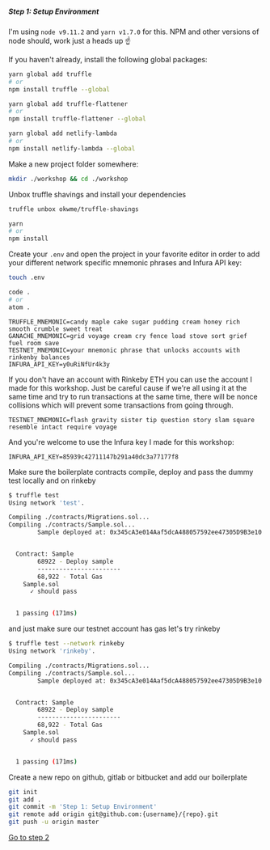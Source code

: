 
##### Step 1: Setup Environment

I'm using `node v9.11.2` and `yarn v1.7.0` for this. NPM and other versions of node should, work just a heads up ☝️

If you haven't already, install the following global packages:

```bash
yarn global add truffle
# or
npm install truffle --global

yarn global add truffle-flattener
# or
npm install truffle-flattener --global

yarn global add netlify-lambda
# or
npm install netlify-lambda --global
```

Make a new project folder somewhere:

```bash
mkdir ./workshop && cd ./workshop
```

Unbox truffle shavings and install your dependencies

```bash
truffle unbox okwme/truffle-shavings

yarn
# or
npm install
```

Create your  `.env` and open the project in your favorite editor in order to add your different network specific mnemonic phrases and Infura API key:

```bash
touch .env

code .
# or
atom .
```

```
TRUFFLE_MNEMONIC=candy maple cake sugar pudding cream honey rich smooth crumble sweet treat
GANACHE_MNEMONIC=grid voyage cream cry fence load stove sort grief fuel room save
TESTNET_MNEMONIC=your mnemonic phrase that unlocks accounts with rinkenby balances
INFURA_API_KEY=y0uRiNfUr4k3y 
```

If you don't have an account with Rinkeby ETH you can use the account I made for this workshop. Just be careful cause if we're all using it at the same time and try to run transactions at the same time, there will be nonce collisions which will prevent some transactions from going through.

```
TESTNET_MNEMONIC=flash gravity sister tip question story slam square resemble intact require voyage
```

And you're welcome to use the Infura key I made for this workshop:

```
INFURA_API_KEY=85939c42711147b291a40dc3a77177f8
```

Make sure the boilerplate contracts compile, deploy and pass the dummy test locally and on rinkeby

```bash
$ truffle test
Using network 'test'.

Compiling ./contracts/Migrations.sol...
Compiling ./contracts/Sample.sol...
        Sample deployed at: 0x345cA3e014Aaf5dcA488057592ee47305D9B3e10


  Contract: Sample
        68922 - Deploy sample
        -----------------------
        68,922 - Total Gas
    Sample.sol
      ✓ should pass


  1 passing (171ms)
```

and just make sure our testnet account has gas let's try rinkeby

```bash
$ truffle test --network rinkeby
Using network 'rinkeby'.

Compiling ./contracts/Migrations.sol...
Compiling ./contracts/Sample.sol...
        Sample deployed at: 0x345cA3e014Aaf5dcA488057592ee47305D9B3e10


  Contract: Sample
        68922 - Deploy sample
        -----------------------
        68,922 - Total Gas
    Sample.sol
      ✓ should pass


  1 passing (171ms)
```

Create a new repo on github, gitlab or bitbucket and add our boilerplate

```bash
git init
git add .
git commit -m 'Step 1: Setup Environment'
git remote add origin git@github.com:{username}/{repo}.git
git push -u origin master
```

[Go to step 2](1-2.md)